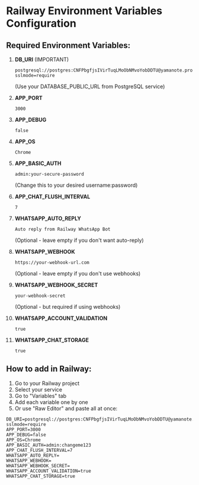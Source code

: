 # Railway Environment Variables Configuration

## Required Environment Variables:

1. **DB_URI** (IMPORTANT)
   ```
   postgresql://postgres:CNFPbgfjsIVirTuqLMoObNMvoYobDDTU@yamanote.proxy.rlwy.net:49914/railway?sslmode=require
   ```
   (Use your DATABASE_PUBLIC_URL from PostgreSQL service)

2. **APP_PORT**
   ```
   3000
   ```

3. **APP_DEBUG**
   ```
   false
   ```

4. **APP_OS**
   ```
   Chrome
   ```

5. **APP_BASIC_AUTH**
   ```
   admin:your-secure-password
   ```
   (Change this to your desired username:password)

6. **APP_CHAT_FLUSH_INTERVAL**
   ```
   7
   ```

7. **WHATSAPP_AUTO_REPLY**
   ```
   Auto reply from Railway WhatsApp Bot
   ```
   (Optional - leave empty if you don't want auto-reply)

8. **WHATSAPP_WEBHOOK**
   ```
   https://your-webhook-url.com
   ```
   (Optional - leave empty if you don't use webhooks)

9. **WHATSAPP_WEBHOOK_SECRET**
   ```
   your-webhook-secret
   ```
   (Optional - but required if using webhooks)

10. **WHATSAPP_ACCOUNT_VALIDATION**
    ```
    true
    ```

11. **WHATSAPP_CHAT_STORAGE**
    ```
    true
    ```

## How to add in Railway:

1. Go to your Railway project
2. Select your service
3. Go to "Variables" tab
4. Add each variable one by one
5. Or use "Raw Editor" and paste all at once:

```
DB_URI=postgresql://postgres:CNFPbgfjsIVirTuqLMoObNMvoYobDDTU@yamanote.proxy.rlwy.net:49914/railway?sslmode=require
APP_PORT=3000
APP_DEBUG=false
APP_OS=Chrome
APP_BASIC_AUTH=admin:changeme123
APP_CHAT_FLUSH_INTERVAL=7
WHATSAPP_AUTO_REPLY=
WHATSAPP_WEBHOOK=
WHATSAPP_WEBHOOK_SECRET=
WHATSAPP_ACCOUNT_VALIDATION=true
WHATSAPP_CHAT_STORAGE=true
```